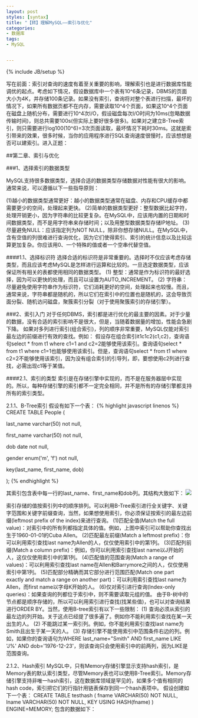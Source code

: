 ```yaml
---
layout: post
styles: [syntax]
title: "【转】理解MySQL——索引与优化"
categories:
- 数据库
tags:
- MySQL


---
```

{% include JB/setup %}

写在前面：索引对查询的速度有着至关重要的影响，理解索引也是进行数据库性能调优的起点。考虑如下情况，假设数据库中一个表有10^6条记录，DBMS的页面大小为4K，并存储100条记录。如果没有索引，查询将对整个表进行扫描，最坏的情况下，如果所有数据页都不在内存，需要读取10^4个页面，如果这10^4个页面在磁盘上随机分布，需要进行10^4次I/O，假设磁盘每次I/O时间为10ms(忽略数据传输时间)，则总共需要100s(但实际上要好很多很多)。如果对之建立B-Tree索引，则只需要进行log100(10^6)=3次页面读取，最坏情况下耗时30ms。这就是索引带来的效果，很多时候，当你的应用程序进行SQL查询速度很慢时，应该想想是否可以建索引。进入正题：

##第二章、索引与优化

###1、选择索引的数据类型

MySQL支持很多数据类型，选择合适的数据类型存储数据对性能有很大的影响。通常来说，可以遵循以下一些指导原则：

(1)越小的数据类型通常更好：越小的数据类型通常在磁盘、内存和CPU缓存中都需要更少的空间，处理起来更快。
(2)简单的数据类型更好：整型数据比起字符，处理开销更小，因为字符串的比较更复杂。在MySQL中，应该用内置的日期和时间数据类型，而不是用字符串来存储时间；以及用整型数据类型存储IP地址。
(3)尽量避免NULL：应该指定列为NOT NULL，除非你想存储NULL。在MySQL中，含有空值的列很难进行查询优化，因为它们使得索引、索引的统计信息以及比较运算更加复杂。你应该用0、一个特殊的值或者一个空串代替空值。

####1.1、选择标识符
选择合适的标识符是非常重要的。选择时不仅应该考虑存储类型，而且应该考虑MySQL是怎样进行运算和比较的。一旦选定数据类型，应该保证所有相关的表都使用相同的数据类型。
(1) 整型：通常是作为标识符的最好选择，因为可以更快的处理，而且可以设置为AUTO_INCREMENT。
(2)  字符串：尽量避免使用字符串作为标识符，它们消耗更好的空间，处理起来也较慢。而且，通常来说，字符串都是随机的，所以它们在索引中的位置也是随机的，这会导致页面分裂、随机访问磁盘，聚簇索引分裂（对于使用聚簇索引的存储引擎）。

###2、索引入门
对于任何DBMS，索引都是进行优化的最主要的因素。对于少量的数据，没有合适的索引影响不是很大，但是，当随着数据量的增加，性能会急剧下降。
如果对多列进行索引(组合索引)，列的顺序非常重要，MySQL仅能对索引最左边的前缀进行有效的查找。例如：
假设存在组合索引it1c1c2(c1,c2)，查询语句select * from t1 where c1=1 and c2=2能够使用该索引。查询语句select * from t1 where c1=1也能够使用该索引。但是，查询语句select * from t1 where c2=2不能够使用该索引，因为没有组合索引的引导列，即，要想使用c2列进行查找，必需出现c1等于某值。

####2.1、索引的类型
索引是在存储引擎中实现的，而不是在服务器层中实现的。所以，每种存储引擎的索引都不一定完全相同，并不是所有的存储引擎都支持所有的索引类型。

2.1.1、B-Tree索引
假设有如下一个表：
{% highlight javascript linenos %}
CREATE TABLE People (

   last_name varchar(50)    not null,

   first_name varchar(50)    not null,

   dob        date           not null,

   gender     enum('m', 'f') not null,

   key(last_name, first_name, dob)

);
{% endhighlight %}

 其索引包含表中每一行的last_name、first_name和dob列。其结构大致如下：
![](http://images.cnblogs.com/cnblogs_com/hustcat/mysql/mysql02-01.JPG)

索引存储的值按索引列中的顺序排列。可以利用B-Tree索引进行全关键字、关键字范围和关键字前缀查询，当然，如果想使用索引，你必须保证按索引的最左边前缀(leftmost prefix of the index)来进行查询。
(1)匹配全值(Match the full value)：对索引中的所有列都指定具体的值。例如，上图中索引可以帮助你查找出生于1960-01-01的Cuba Allen。
(2)匹配最左前缀(Match a leftmost prefix)：你可以利用索引查找last name为Allen的人，仅仅使用索引中的第1列。
(3)匹配列前缀(Match a column prefix)：例如，你可以利用索引查找last name以J开始的人，这仅仅使用索引中的第1列。
(4)匹配值的范围查询(Match a range of values)：可以利用索引查找last name在Allen和Barrymore之间的人，仅仅使用索引中第1列。
(5)匹配部分精确而其它部分进行范围匹配(Match one part exactly and match a range on another part)：可以利用索引查找last name为Allen，而first name以字母K开始的人。
(6)仅对索引进行查询(Index-only queries)：如果查询的列都位于索引中，则不需要读取元组的值。
由于B-树中的节点都是顺序存储的，所以可以利用索引进行查找(找某些值)，也可以对查询结果进行ORDER BY。当然，使用B-tree索引有以下一些限制：
(1) 查询必须从索引的最左边的列开始。关于这点已经提了很多遍了。例如你不能利用索引查找在某一天出生的人。
(2) 不能跳过某一索引列。例如，你不能利用索引查找last name为Smith且出生于某一天的人。
(3) 存储引擎不能使用索引中范围条件右边的列。例如，如果你的查询语句为WHERE last_name="Smith" AND first_name LIKE 'J%' AND dob='1976-12-23'，则该查询只会使用索引中的前两列，因为LIKE是范围查询。

2.1.2、Hash索引
MySQL中，只有Memory存储引擎显示支持hash索引，是Memory表的默认索引类型，尽管Memory表也可以使用B-Tree索引。Memory存储引擎支持非唯一hash索引，这在数据库领域是罕见的，如果多个值有相同的hash code，索引把它们的行指针用链表保存到同一个hash表项中。
假设创建如下一个表：
CREATE TABLE testhash (
   fname VARCHAR(50) NOT NULL,
   lname VARCHAR(50) NOT NULL,
   KEY USING HASH(fname)
) ENGINE=MEMORY;
包含的数据如下：